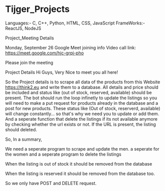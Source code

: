 # Tijger_Projects


Languages:- C, C++, Python, HTML, CSS, JavaScript
FrameWorks:- ReactJS, NodeJS

Project_Meeting Details

Monday, September 26
Google Meet joining info
Video call link: https://meet.google.com/hjc-grpj-pho

Please join the meeting 




Project Details
Hi Guys,
Very Nice to meet you all here!

So the Project details is to scrape all data of the products from this Website  https://think2.eu and write them to a database. 
All details and price should be included and status like (out of stock, reserved, available) should be present. 
The bot should run the loop infinetly to update the listings so you will need to make a put request for products already in the database and a post for new products. These status like (Out of stock, reserverd, available) will change constantly... so that's why we need you to update or add them. And a seperate function that delete the listings if its not available anymore by checking whether the url exists or not.
If the URL is present, the listing should deleted.

So, In a summary,

We need a seperate program to scrape and update the men. a seperate for the women and a seperate program to delete the listings

When the listing is out of stock it should be removed from the database

When the listing is reserved it should be removed from the database too.

So we only have POST and DELETE request.



